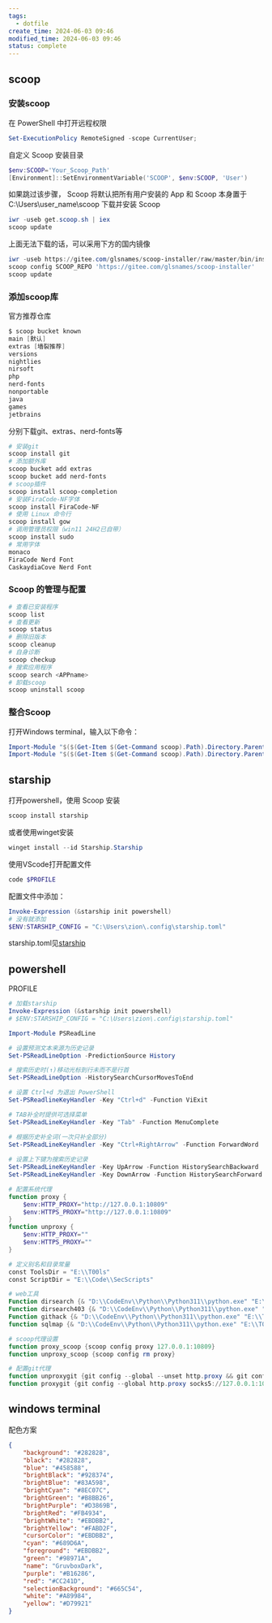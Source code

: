 ```yaml
---
tags:
  - dotfile
create_time: 2024-06-03 09:46
modified_time: 2024-06-03 09:46
status: complete
---
```

## scoop

### 安装scoop

在 PowerShell 中打开远程权限

```powershell
Set-ExecutionPolicy RemoteSigned -scope CurrentUser;
```

自定义 Scoop 安装目录

```powershell
$env:SCOOP='Your_Scoop_Path'
[Environment]::SetEnvironmentVariable('SCOOP', $env:SCOOP, 'User')
```

如果跳过该步骤， Scoop 将默认把所有用户安装的 App 和 Scoop 本身置于C:\Users\user_name\scoop
下载并安装 Scoop

```powershell
iwr -useb get.scoop.sh | iex
scoop update
```

上面无法下载的话，可以采用下方的国内镜像

```powershell
iwr -useb https://gitee.com/glsnames/scoop-installer/raw/master/bin/install.ps1 | iex
scoop config SCOOP_REPO 'https://gitee.com/glsnames/scoop-installer'
scoop update
```

### 添加scoop库

官方推荐仓库

```powershell
$ scoop bucket known
main [默认]
extras [墙裂推荐]
versions
nightlies
nirsoft
php
nerd-fonts
nonportable
java
games
jetbrains
```

分别下载git、extras、nerd-fonts等

```powershell
# 安装git
scoop install git
# 添加额外库
scoop bucket add extras
scoop bucket add nerd-fonts
# scoop插件
scoop install scoop-completion
# 安装FiraCode-NF字体
scoop install FiraCode-NF
# 使用 Linux 命令行
scoop install gow
# 调用管理员权限（win11 24H2已自带）
scoop install sudo
# 常用字体
monaco
FiraCode Nerd Font
CaskaydiaCove Nerd Font
```

### Scoop 的管理与配置

```powershell
# 查看已安装程序
scoop list
# 查看更新
scoop status
# 删除旧版本
scoop cleanup
# 自身诊断
scoop checkup
# 搜索应用程序
scoop search <APPname>
# 卸载scoop
scoop uninstall scoop
```


### 整合Scoop

打开Windows terminal，输入以下命令：

```powershell
Import-Module "$($(Get-Item $(Get-Command scoop).Path).Directory.Parent.FullName)\modules\scoop-completion"
Import-Module "$($(Get-Item $(Get-Command scoop).Path).Directory.Parent.FullName)\modules\scoop-completion" -ErrorAction SilentlyContinue
```



## starship

打开powershell，使用 Scoop 安装

```powershell
scoop install starship
```

或者使用winget安装

```powershell
winget install --id Starship.Starship
```

使用VScode打开配置文件

```powershell
code $PROFILE
```

配置文件中添加：

```powershell
Invoke-Expression (&starship init powershell)
# 没有就添加
$ENV:STARSHIP_CONFIG = "C:\Users\zion\.config\starship.toml"
```

starship.toml见[starship](starship.md)


## powershell

PROFILE

```powershell
# 加载starship
Invoke-Expression (&starship init powershell)
# $ENV:STARSHIP_CONFIG = "C:\Users\zion\.config\starship.toml"

Import-Module PSReadLine

# 设置预测文本来源为历史记录
Set-PSReadLineOption -PredictionSource History

# 搜索历史时(↑)移动光标到行未而不是行首
Set-PSReadLineOption -HistorySearchCursorMovesToEnd

# 设置 Ctrl+d 为退出 PowerShell
Set-PSReadlineKeyHandler -Key "Ctrl+d" -Function ViExit

# TAB补全时提供可选择菜单
Set-PSReadLineKeyHandler -Key "Tab" -Function MenuComplete

# 根据历史补全词(一次只补全部分)
Set-PSReadLineKeyHandler -Key "Ctrl+RightArrow" -Function ForwardWord
 
# 设置上下键为搜索历史记录
Set-PSReadLineKeyHandler -Key UpArrow -Function HistorySearchBackward
Set-PSReadLineKeyHandler -Key DownArrow -Function HistorySearchForward

# 配置系统代理
function proxy {
    $env:HTTP_PROXY="http://127.0.0.1:10809"
    $env:HTTPS_PROXY="http://127.0.0.1:10809"
}
function unproxy {
    $env:HTTP_PROXY=""
    $env:HTTPS_PROXY=""
}

# 定义别名和目录常量
const ToolsDir = "E:\\T00ls"
const ScriptDir = "E:\\Code\\SecScripts"

# web工具
Function dirsearch {& "D:\\CodeEnv\\Python\\Python311\\python.exe" "E:\\T00ls\\Scan\\dirsearch-master\\dirsearch.py" @args}
Function dirsearch403 {& "D:\\CodeEnv\\Python\\Python311\\python.exe" "E:\\T00ls\\Scan\\dirsearch_bypass403\\dirsearch.py" @args}
Function githack {& "D:\\CodeEnv\\Python\\Python311\\python.exe" "E:\\T00ls\\源码泄露\\GitHack-master\\GitHack.py" @args}
function sqlmap {& "D:\\CodeEnv\\Python\\Python311\\python.exe" "E:\\T00ls\\WebExp\\数据库综合\\sqlmap\\sqlmap.py" @args}
```



```powershell
# scoop代理设置
function proxy_scoop {scoop config proxy 127.0.0.1:10809}
function unproxy_scoop {scoop config rm proxy}

# 配置git代理
function unproxygit {git config --global --unset http.proxy && git config --global --unset https.proxy}
function proxygit {git config --global http.proxy socks5://127.0.0.1:10808 && git config --global https.proxy socks5://127.0.0.1:10808}
```




## windows terminal

配色方案

```json
{
	"background": "#282828",
	"black": "#282828",
	"blue": "#458588",
	"brightBlack": "#928374",
	"brightBlue": "#83A598",
	"brightCyan": "#8EC07C",
	"brightGreen": "#B8BB26",
	"brightPurple": "#D3869B",
	"brightRed": "#FB4934",
	"brightWhite": "#EBDBB2",
	"brightYellow": "#FABD2F",
	"cursorColor": "#EBDBB2",
	"cyan": "#689D6A",
	"foreground": "#EBDBB2",
	"green": "#98971A",
	"name": "GruvboxDark",
	"purple": "#B16286",
	"red": "#CC241D",
	"selectionBackground": "#665C54",
	"white": "#A89984",
	"yellow": "#D79921"
}
```


